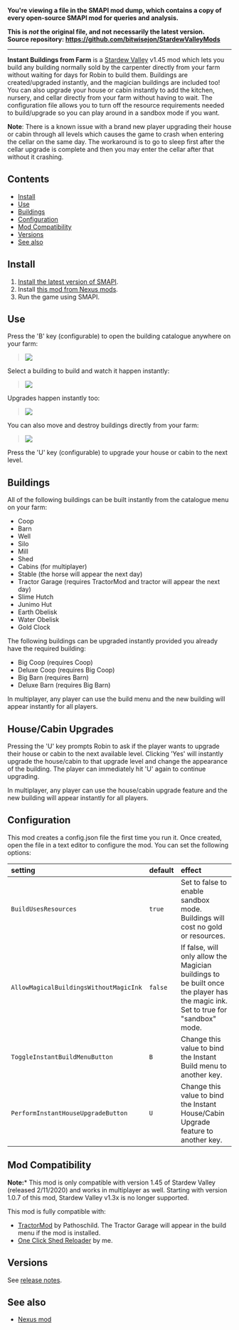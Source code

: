 **You're viewing a file in the SMAPI mod dump, which contains a copy of every open-source SMAPI mod
for queries and analysis.**

**This is _not_ the original file, and not necessarily the latest version.**  
**Source repository: https://github.com/bitwisejon/StardewValleyMods**

----

**Instant Buildings from Farm** is a [Stardew Valley](http://stardewvalley.net/) v1.45 mod which lets you build any building normally sold by the 
carpenter directly from your farm without waiting for days for Robin to build them. Buildings are created/upgraded instantly, and the magician 
buildings are included too! You can also upgrade your house or cabin instantly to add the kitchen, nursery, and cellar directly from your farm
without having to wait. The configuration file allows you to turn off the resource requirements needed to build/upgrade so you can play around in 
a sandbox mode if you want.

**Note**: There is a known issue with a brand new player upgrading their house or cabin through all levels which causes the game to crash when entering
the cellar on the same day. The workaround is to go to sleep first after the cellar upgrade is complete and then you may enter the cellar after that
without it crashing.

## Contents
* [Install](#install)
* [Use](#use)
* [Buildings](#buildings)
* [Configuration](#configuration)
* [Mod Compatibility](#mod-compatibility)
* [Versions](#versions)
* [See also](#see-also)

## Install
1. [Install the latest version of SMAPI](https://smapi.io/).
2. Install [this mod from Nexus mods](http://www.nexusmods.com/stardewvalley/mods/2070).
3. Run the game using SMAPI.

## Use
Press the 'B' key (configurable) to open the building catalogue anywhere on your farm:
> ![](screenshots/catalogue.png)

Select a building to build and watch it happen instantly:
> ![](screenshots/instant-build.png)

Upgrades happen instantly too:
> ![](screenshots/instant-upgrade.png)

You can also move and destroy buildings directly from your farm:
> ![](screenshots/destroy-building.png)

Press the 'U' key (configurable) to upgrade your house or cabin to the next level.

## Buildings
All of the following buildings can be built instantly from the catalogue menu on your farm:
* Coop
* Barn
* Well
* Silo
* Mill
* Shed
* Cabins (for multiplayer)
* Stable (the horse will appear the next day)
* Tractor Garage (requires TractorMod and tractor will appear the next day)
* Slime Hutch
* Junimo Hut
* Earth Obelisk
* Water Obelisk
* Gold Clock

The following buildings can be upgraded instantly provided you already have the required building:
* Big Coop (requires Coop)
* Deluxe Coop (requires Big Coop)
* Big Barn (requires Barn)
* Deluxe Barn (requires Big Barn)

In multiplayer, any player can use the build menu and the new building will appear instantly for all players.

## House/Cabin Upgrades
Pressing the 'U' key prompts Robin to ask if the player wants to upgrade their house or cabin to the next available level. Clicking 'Yes' will instantly
upgrade the house/cabin to that upgrade level and change the appearance of the building. The player can immediately hit 'U' again to continue upgrading.

In multiplayer, any player can use the house/cabin upgrade feature and the new building will appear instantly for all players.

## Configuration
This mod creates a config.json file the first time you run it. Once created, open the file in a text editor to configure the mod. You can set the following options:

setting | default | effect
:------ | :------ | :-----
`BuildUsesResources` | `true` | Set to false to enable sandbox mode. Buildings will cost no gold or resources.
`AllowMagicalBuildingsWithoutMagicInk` | `false` | If false, will only allow the Magician buildings to be built once the player has the magic ink. Set to true for "sandbox" mode.
`ToggleInstantBuildMenuButton` | `B` | Change this value to bind the Instant Build menu to another key.
`PerformInstantHouseUpgradeButton` | `U` | Change this value to bind the Instant House/Cabin Upgrade feature to another key.

## Mod Compatibility
**Note:*** This mod is only compatible with version 1.45 of Stardew Valley (released 2/11/2020) and works in multiplayer as well. Starting with version 1.0.7 of this mod, Stardew Valley v1.3x is no longer supported. 

This mod is fully compatible with:
* [TractorMod](http://www.nexusmods.com/stardewvalley/mods/1401) by Pathoschild. The Tractor Garage will appear in the build menu if the mod is installed.
* [One Click Shed Reloader](http://www.nexusmods.com/stardewvalley/mods/2052) by me.

## Versions
See [release notes](release-notes.md).

## See also
* [Nexus mod](http://www.nexusmods.com/stardewvalley/mods/2070)

